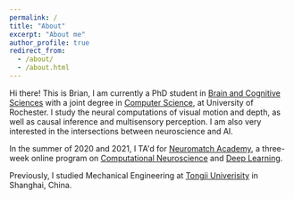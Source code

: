 ```yaml
---
permalink: /
title: "About"
excerpt: "About me"
author_profile: true
redirect_from: 
  - /about/
  - /about.html
---
```


Hi there! This is Brian, I am currently a PhD student in <a href="http://www.sas.rochester.edu/bcs/">Brain and Cognitive Sciences</a> with a joint degree in <a href="https://www.cs.rochester.edu/">Computer Science</a>, at University of Rochester. I study the neural computations of visual motion and depth, as well as causal inference and multisensory perception. I am also very interested in the intersections between neuroscience and AI. 

In the summer of 2020 and 2021, I TA'd for <a href="https://academy.neuromatch.io">Neuromatch Academy</a>, a three-week online program on <a href="https://compneuro.neuromatch.io/tutorials/intro.html">Computational Neuroscience</a> and <a href="https://deeplearning.neuromatch.io/tutorials/intro.html">Deep Learning</a>.

Previously, I studied Mechanical Engineering at <a href="https://en.tongji.edu.cn/">Tongji Univerisity</a> in Shanghai, China.
